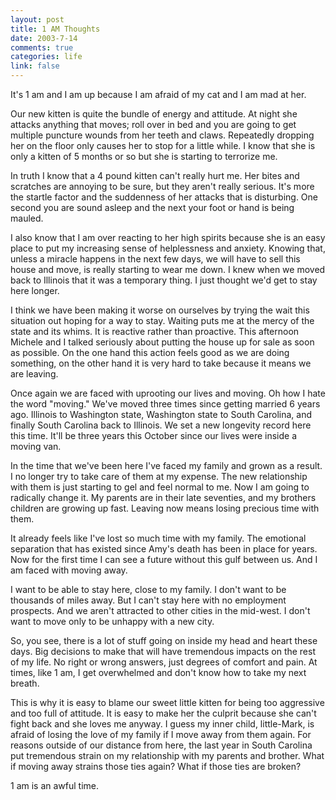 ```yaml
--- 
layout: post
title: 1 AM Thoughts
date: 2003-7-14
comments: true
categories: life
link: false
---
```

It's 1 am and I am up because I am afraid of my cat and I am mad at her.

Our new kitten is quite the bundle of energy and attitude. At night she attacks anything that moves; roll over in bed and you are going to get multiple puncture wounds from her teeth and claws. Repeatedly dropping her on the floor only causes her to stop for a little while. I know that she is only a kitten of 5 months or so but she is starting to terrorize me.

In truth I know that a 4 pound kitten can't really hurt me. Her bites and scratches are annoying to be sure, but they aren't really serious. It's more the startle factor and the suddenness of her attacks that is disturbing. One second you are sound asleep and the next your foot or hand is being mauled.

I also know that I am over reacting to her high spirits because she is an easy place to put my increasing sense of helplessness and anxiety. Knowing that, unless a miracle happens in the next few days, we will have to sell this house and move, is really starting to wear me down. I knew when we moved back to Illinois that it was a temporary thing. I just thought we'd get to stay here longer.

I think we have been making it worse on ourselves by trying the wait this situation out hoping for a way to stay. Waiting puts me at the mercy of the state and its whims. It is reactive rather than proactive. This afternoon Michele and I talked seriously about putting the house up for sale as soon as possible. On the one hand this action feels good as we are doing something, on the other hand it is very hard to take because it means we are leaving.

Once again we are faced with uprooting our lives and moving. Oh how I hate the word "moving." We've moved three times since getting married 6 years ago. Illinois to Washington state, Washington state to South Carolina, and finally South Carolina back to Illinois. We set a new longevity record here this time. It'll be three years this October since our lives were inside a moving van.

In the time that we've been here I've faced my family and grown as a result. I no longer try to take care of them at my expense. The new relationship with them is just starting to gel and feel normal to me. Now I am going to radically change it. My parents are in their late seventies, and my brothers children are growing up fast. Leaving now means losing precious time with them.

It already feels like I've lost so much time with my family. The emotional separation that has existed since Amy's death has been in place for years. Now for the first time I can see a future without this gulf between us. And I am faced with moving away.

I want to be able to stay here, close to my family. I don't want to be thousands of miles away. But I can't stay here with no employment prospects. And we aren't attracted to other cities in the mid-west. I don't want to move only to be unhappy with a new city.

So, you see, there is a lot of stuff going on inside my head and heart these days. Big decisions to make that will have tremendous impacts on the rest of my life. No right or wrong answers, just degrees of comfort and pain. At times, like 1 am, I get overwhelmed and don't know how to take my next breath.

This is why it is easy to blame our sweet little kitten for being too aggressive and too full of attitude. It is easy to make her the culprit because she can't fight back and she loves me anyway. I guess my inner child, little-Mark, is afraid of losing the love of my family if I move away from them again. For reasons outside of our distance from here, the last year in South Carolina put tremendous strain on my relationship with my parents and brother. What if moving away strains those ties again? What if those ties are broken?

1 am is an awful time.
